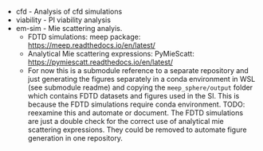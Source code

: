* cfd - Analysis of cfd simulations
* viability - PI viability analysis
* em-sim - Mie scattering analyis. 
    - FDTD simulations: meep package: https://meep.readthedocs.io/en/latest/
    - Analytical Mie scattering expressions: PyMieScatt: https://pymiescatt.readthedocs.io/en/latest/
    - For now this is a submodule reference to a separate repository and just generating the figures separately in a conda environment in WSL (see submodule readme) and copying the `meep_sphere/output` folder which contains FDTD datasets and figures used in the SI. This is because the FDTD simulations require conda environment. TODO: reexamine this and automate or document. The FDTD simulations are just a double check for the correct use of analytical mie scattering expressions. They could be removed to automate figure generation in one repository. 